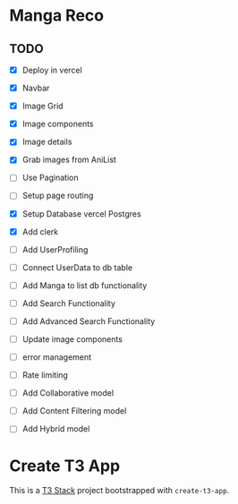 # Manga Reco

## TODO

- [x] Deploy in vercel
- [x] Navbar
- [x] Image Grid
- [x] Image components
- [x] Image details
- [x] Grab images from AniList
- [ ] Use Pagination
- [ ] Setup page routing
- [x] Setup Database vercel Postgres
- [x] Add clerk
- [ ] Add UserProfiling
- [ ] Connect UserData to db table
- [ ] Add Manga to list db functionality
- [ ] Add Search Functionality
- [ ] Add Advanced Search Functionality
- [ ] Update image components
- [ ] error management
- [ ] Rate limiting
- [ ] Add Collaborative model
- [ ] Add Content Filtering model
- [ ] Add Hybrid model


# Create T3 App
This is a [T3 Stack](https://create.t3.gg/) project bootstrapped with `create-t3-app`.
